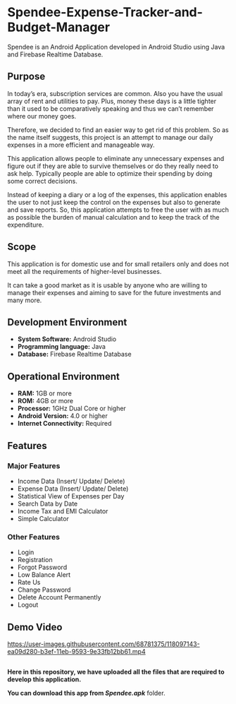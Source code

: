 # Spendee-Expense-Tracker-and-Budget-Manager
Spendee is an Android Application developed in Android Studio using Java and Firebase Realtime Database.


## Purpose
In today’s era, subscription services are common. Also you have the usual array of rent and utilities to pay. Plus, money these days is a little tighter than it used to be comparatively speaking and thus we can’t remember where our money goes.


Therefore, we decided to find an easier way to get rid of this problem. So as the name itself suggests, this project is an attempt to manage our daily expenses in a more efficient and manageable way.


This application allows people to eliminate any unnecessary expenses and figure out if they are able to survive themselves or do they really need to ask help. Typically people are able to optimize their spending by doing some correct decisions.


Instead of keeping a diary or a log of the expenses, this application enables the user to not just keep the control on the expenses but also to generate and save reports. So, this application attempts to free the user with as much as possible the burden of manual calculation and to keep the track of the expenditure.


## Scope
This application is for domestic use and for small retailers only and does not meet all the requirements of higher-level businesses.

It can take a good market as it is usable by anyone who are willing to manage their expenses and aiming to save for the future investments and many more.


## Development Environment
* __System Software:__ Android Studio
* __Programming language:__ Java
* __Database:__ Firebase Realtime Database


## Operational Environment
* __RAM:__ 1GB or more
* __ROM:__ 4GB or more
* __Processor:__ 1GHz Dual Core or higher
* __Android Version:__ 4.0 or higher
* __Internet Connectivity:__ Required


## Features
### Major Features
* Income Data (Insert/ Update/ Delete)
* Expense Data (Insert/ Update/ Delete)
* Statistical View of Expenses per Day
* Search Data by Date
* Income Tax and EMI Calculator
* Simple Calculator
### Other Features
* Login
* Registration
* Forgot Password
* Low Balance Alert
* Rate Us
* Change Password
* Delete Account Permanently
* Logout


## Demo Video
https://user-images.githubusercontent.com/68781375/118097143-ea09d280-b3ef-11eb-9593-9e33fb12bb61.mp4


## 
__Here in this repository, we have uploaded all the files that are required to develop this application.__


__You can download this app from *Spendee.apk*__ folder.
